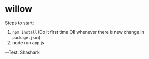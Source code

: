 # willow

Steps to start:
1. `npm install` (Do it first time OR whenever there is new change in `package.json`)
2. node run app.js

--Test: Shashank
